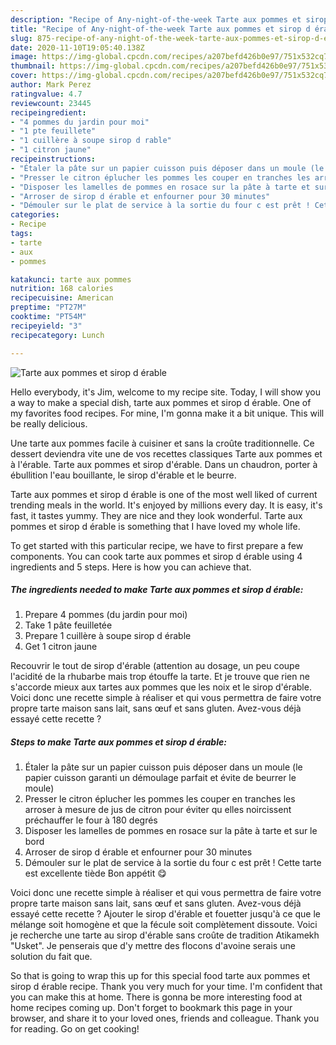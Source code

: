 ```yaml
---
description: "Recipe of Any-night-of-the-week Tarte aux pommes et sirop d érable"
title: "Recipe of Any-night-of-the-week Tarte aux pommes et sirop d érable"
slug: 875-recipe-of-any-night-of-the-week-tarte-aux-pommes-et-sirop-d-erable
date: 2020-11-10T19:05:40.138Z
image: https://img-global.cpcdn.com/recipes/a207befd426b0e97/751x532cq70/tarte-aux-pommes-et-sirop-d-erable-photo-principale-de-la-recette.jpg
thumbnail: https://img-global.cpcdn.com/recipes/a207befd426b0e97/751x532cq70/tarte-aux-pommes-et-sirop-d-erable-photo-principale-de-la-recette.jpg
cover: https://img-global.cpcdn.com/recipes/a207befd426b0e97/751x532cq70/tarte-aux-pommes-et-sirop-d-erable-photo-principale-de-la-recette.jpg
author: Mark Perez
ratingvalue: 4.7
reviewcount: 23445
recipeingredient:
- "4 pommes du jardin pour moi"
- "1 pte feuillete"
- "1 cuillère à soupe sirop d rable"
- "1 citron jaune"
recipeinstructions:
- "Étaler la pâte sur un papier cuisson puis déposer dans un moule (le papier cuisson garanti un démoulage parfait et évite de beurrer le moule)"
- "Presser le citron éplucher les pommes les couper en tranches les arroser à mesure de jus de citron pour éviter qu elles noircissent préchauffer le four à 180 degrés"
- "Disposer les lamelles de pommes en rosace sur la pâte à tarte et sur le bord"
- "Arroser de sirop d érable et enfourner pour 30 minutes"
- "Démouler sur le plat de service à la sortie du four c est prêt ! Cette tarte est excellente tiède Bon appétit 😋"
categories:
- Recipe
tags:
- tarte
- aux
- pommes

katakunci: tarte aux pommes 
nutrition: 168 calories
recipecuisine: American
preptime: "PT27M"
cooktime: "PT54M"
recipeyield: "3"
recipecategory: Lunch

---
```



![Tarte aux pommes et sirop d érable](https://img-global.cpcdn.com/recipes/a207befd426b0e97/751x532cq70/tarte-aux-pommes-et-sirop-d-erable-photo-principale-de-la-recette.jpg)

Hello everybody, it's Jim, welcome to my recipe site. Today, I will show you a way to make a special dish, tarte aux pommes et sirop d érable. One of my favorites food recipes. For mine, I'm gonna make it a bit unique. This will be really delicious.

Une tarte aux pommes facile à cuisiner et sans la croûte traditionnelle. Ce dessert deviendra vite une de vos recettes classiques Tarte aux pommes et à l&#39;érable. Tarte aux pommes et sirop d&#39;érable. Dans un chaudron, porter à ébullition l&#39;eau bouillante, le sirop d&#39;érable et le beurre.

Tarte aux pommes et sirop d érable is one of the most well liked of current trending meals in the world. It's enjoyed by millions every day. It is easy, it's fast, it tastes yummy. They are nice and they look wonderful. Tarte aux pommes et sirop d érable is something that I have loved my whole life.


To get started with this particular recipe, we have to first prepare a few components. You can cook tarte aux pommes et sirop d érable using 4 ingredients and 5 steps. Here is how you can achieve that.

<!--inarticleads1-->

##### The ingredients needed to make Tarte aux pommes et sirop d érable:

1. Prepare 4 pommes (du jardin pour moi)
1. Take 1 pâte feuilletée
1. Prepare 1 cuillère à soupe sirop d érable
1. Get 1 citron jaune


Recouvrir le tout de sirop d&#39;érable (attention au dosage, un peu coupe l&#39;acidité de la rhubarbe mais trop étouffe la tarte. Et je trouve que rien ne s&#39;accorde mieux aux tartes aux pommes que les noix et le sirop d&#39;érable. Voici donc une recette simple à réaliser et qui vous permettra de faire votre propre tarte maison sans lait, sans œuf et sans gluten. Avez-vous déjà essayé cette recette ? 

<!--inarticleads2-->

##### Steps to make Tarte aux pommes et sirop d érable:

1. Étaler la pâte sur un papier cuisson puis déposer dans un moule (le papier cuisson garanti un démoulage parfait et évite de beurrer le moule)
1. Presser le citron éplucher les pommes les couper en tranches les arroser à mesure de jus de citron pour éviter qu elles noircissent préchauffer le four à 180 degrés
1. Disposer les lamelles de pommes en rosace sur la pâte à tarte et sur le bord
1. Arroser de sirop d érable et enfourner pour 30 minutes
1. Démouler sur le plat de service à la sortie du four c est prêt ! Cette tarte est excellente tiède Bon appétit 😋


Voici donc une recette simple à réaliser et qui vous permettra de faire votre propre tarte maison sans lait, sans œuf et sans gluten. Avez-vous déjà essayé cette recette ? Ajouter le sirop d&#39;érable et fouetter jusqu&#39;à ce que le mélange soit homogène et que la fécule soit complètement dissoute. Voici je recherche une tarte au sirop d&#39;érable sans croûte de tradition Atikamekh &#34;Usket&#34;. Je penserais que d&#39;y mettre des flocons d&#39;avoine serais une solution du fait que. 

So that is going to wrap this up for this special food tarte aux pommes et sirop d érable recipe. Thank you very much for your time. I'm confident that you can make this at home. There is gonna be more interesting food at home recipes coming up. Don't forget to bookmark this page in your browser, and share it to your loved ones, friends and colleague. Thank you for reading. Go on get cooking!
